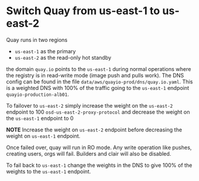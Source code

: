 # Switch Quay from us-east-1 to us-east-2

Quay runs in two regions

* `us-east-1` as the primary 
* `us-east-2` as the read-only hot standby

the domain `quay.io` points to the `us-east-1` during normal operations where the registry is in read-write mode (image push and pulls work). The DNS config can be found in the file `data/aws/quayio-prod/dns/quay.io.yaml`. This is a weighted DNS with 100% of the traffic going to the `us-east-1` endpoint `quayio-production-alb01`. 

To failover to `us-east-2` simply increase the weight on the `us-east-2` endpoint to 100 `osd-us-east-2-proxy-protocol` and decrease the weight on the `us-east-1` endpoint to 0

**NOTE** Increase the weight on `us-east-2` endpoint before decreasing the weight on `us-east-1` endpoint.

Once failed over, quay will run in RO mode. Any write operation like pushes, creating users, orgs will fail. Builders and clair will also be disabled.

To fail back to `us-east-1` change the weights in the DNS to give 100% of the weights to the `us-east-1` endpoint.

